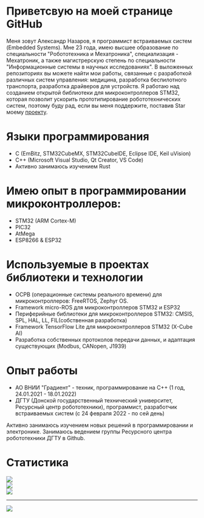 
# Приветсвую на моей странице GitHub

Меня зовут Александр Назаров, я программист встраиваемых систем (Embedded Systems). Мне 23 года, имею высшее образование по специальности "Робототехника и Мехатроника", специализация - Мехатроник, а также магистрерскую степень по специальности "Информационные системы в научных исследованиях". В выложенных репозиториях вы можете найти мои работы, связанные с разработкой различных систем управления: медицина, разработка беспилотного транспорта, разработка драйверов для устройств.
Я работаю над созданием открытой библиотеки для микроконтроллеров STM32, которая позволит ускорить прототипирование робототехнических систем, поэтому буду рад, если вы меня поддержите, поставив Star моему [проекту](https://github.com/Casonka/fil).

# Языки программирования

- C (EmBitz, STM32CubeMX, STM32CubeIDE, Eclipse IDE, Keil uVision)
- C++ (Microsoft Visual Studio, Qt Creator, VS Code)
- Активно занимаюсь изучением Rust

# Имею опыт в программировании микроконтроллеров:
- STM32 (ARM Cortex-M)
- PIC32
- AtMega
- ESP8266 & ESP32
# Используемые в проектах библиотеки и технологии
- ОСРВ (операционные системы реального времени) для микроконтроллеров: FreeRTOS, Zephyr OS.
- Framework micro-ROS для микроконтроллеров STM32 и ESP32
- Периферийные библиотеки для микроконтроллеров STM32: CMSIS, SPL, HAL, LL, FIL(собственная разработка)
- Framework TensorFlow Lite для микроконтроллеров STM32 (X-Cube AI)
- Разработка собственных протоколов передачи данных, и адаптация существующих (Modbus, CANopen, J1939)
# Опыт работы
- АО ВНИИ "Градиент" - техник, программирование на С++ (1 год, 24.01.2021 - 18.01.2022)
- ДГТУ (Донской государственный технический университет, Ресурсный центр робототехники), программист, разработчик встраиваемых систем (с 24 февраля 2022 - по сей день)

Активно занимаюсь изучением новых решений в программировании и электронике. Занимаюсь ведением группы Ресурсного центра робототехники ДГТУ в Github.

# Статистика
![](https://github-readme-stats.vercel.app/api?username=Casonka&theme=dark&hide_border=false&include_all_commits=false&count_private=false)<br/>
![](https://github-readme-streak-stats.herokuapp.com/?user=Casonka&theme=dark&hide_border=false)<br/>
![](https://github-readme-stats.vercel.app/api/top-langs/?username=Casonka&theme=dark&hide_border=false&include_all_commits=false&count_private=false&layout=compact)

---
[![](https://visitcount.itsvg.in/api?id=Casonka&icon=0&color=0)](https://visitcount.itsvg.in)

<!-- Proudly created with GPRM ( https://gprm.itsvg.in ) -->
